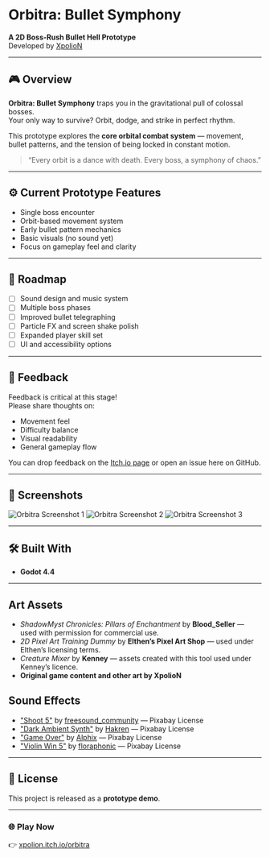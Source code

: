 # Orbitra: Bullet Symphony

**A 2D Boss-Rush Bullet Hell Prototype**  
Developed by [XpolioN](https://xpolion.itch.io/)

---

## 🎮 Overview
**Orbitra: Bullet Symphony** traps you in the gravitational pull of colossal bosses.  
Your only way to survive? Orbit, dodge, and strike in perfect rhythm.  

This prototype explores the **core orbital combat system** — movement, bullet patterns, and the tension of being locked in constant motion.  

> “Every orbit is a dance with death. Every boss, a symphony of chaos.”

---

## ⚙️ Current Prototype Features
- Single boss encounter  
- Orbit-based movement system  
- Early bullet pattern mechanics  
- Basic visuals (no sound yet)  
- Focus on gameplay feel and clarity  

---

## 🚧 Roadmap
- [ ] Sound design and music system  
- [ ] Multiple boss phases  
- [ ] Improved bullet telegraphing  
- [ ] Particle FX and screen shake polish  
- [ ] Expanded player skill set  
- [ ] UI and accessibility options  

---

## 🧠 Feedback
Feedback is critical at this stage!  
Please share thoughts on:
- Movement feel  
- Difficulty balance  
- Visual readability  
- General gameplay flow  

You can drop feedback on the [Itch.io page](https://xpolion.itch.io/orbitra) or open an issue here on GitHub.

---

## 📸 Screenshots
![Orbitra Screenshot 1](https://img.itch.zone/aW1hZ2UvMzk2NzEyMy8yMzY1NjM0MC5wbmc=/original/wn40Wn.png)
![Orbitra Screenshot 2](https://img.itch.zone/aW1hZ2UvMzk2NzEyMy8yMzY1NjMzOS5wbmc=/original/ynHM%2Bj.png)
![Orbitra Screenshot 3](https://img.itch.zone/aW1hZ2UvMzk2NzEyMy8yMzY1NjMzOC5wbmc=/original/ipsQvD.png)

---

## 🛠️ Built With
- **Godot 4.4**    

---
## Art Assets
- *ShadowMyst Chronicles: Pillars of Enchantment* by **Blood_Seller** — used with permission for commercial use.
- *2D Pixel Art Training Dummy* by **Elthen’s Pixel Art Shop** — used under Elthen’s licensing terms.
- *Creature Mixer* by **Kenney** — assets created with this tool used under Kenney’s licence.
- **Original game content and other art by XpolioN**

## Sound Effects
- ["Shoot 5"](https://pixabay.com/sound-effects/shoot-5-102360/) by [freesound_community](https://pixabay.com/users/freesound_community-46691455/?utm_source=link-attribution&utm_medium=referral&utm_campaign=music&utm_content=102360) — Pixabay License
- ["Dark Ambient Synth"](https://pixabay.com/sound-effects/dark-ambient-synth-67781/) by [Hakren](https://pixabay.com/sound-effects/dark-ambient-synth-67781/) — Pixabay License
- ["Game Over"](https://pixabay.com/sound-effects/game-over-417465/) by [Alphix](https://pixabay.com/sound-effects/game-over-417465/) — Pixabay License
- ["Violin Win 5"](https://pixabay.com/sound-effects/violin-win-5-185128/) by [floraphonic](https://pixabay.com/sound-effects/violin-win-5-185128/) — Pixabay License
---

## 📄 License
This project is released as a **prototype demo**.  

---

### 🌐 Play Now
👉 [xpolion.itch.io/orbitra](https://xpolion.itch.io/orbitra)
